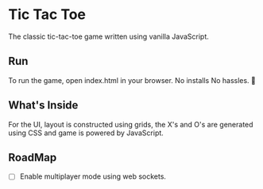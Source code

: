 # Tic Tac Toe
The classic tic-tac-toe game written using vanilla JavaScript.

## Run
To run the game, open index.html in your browser. No installs No hassles. 🚀

## What's Inside
For the UI, layout is constructed using grids, the X's and O's are generated using CSS and game is powered by JavaScript.

## RoadMap
 - [ ] Enable multiplayer mode using web sockets.


